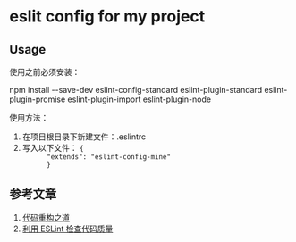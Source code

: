 #  eslit config for my project
## Usage
<p>使用之前必须安装：</p>
<blockbone>npm install --save-dev eslint-config-standard eslint-plugin-standard eslint-plugin-promise eslint-plugin-import eslint-plugin-node</blockbone>
<p></p>
<p>使用方法：</p>
<ol>
  <li>在项目根目录下新建文件：.eslintrc</li>
  <li>写入以下文件：
    <code>{
      "extends": "eslint-config-mine"
      }</code>
  </li>
</ol>

## 参考文章
<ol>
  <li>
    <a href="https://mp.weixin.qq.com/s/vn5BH51CK9F1EDq7gIDODQ">代码重构之道</a>
  </li>
  <li>
    <a href="http://morning.work/page/maintainable-nodejs/getting-started-with-eslint.html">利用 ESLint 检查代码质量</a>
  </li>
</ol>

